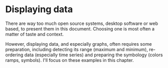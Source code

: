 # Displaying data

There are way too much open source systems, desktop software or web based, to present them in this document. Choosing one is most often a matter of taste and context.

However, displaying data, and especially graphs, often requires some preparation, including detecting its range (maximum and minimum), re-ordering data (especially time series) and preparing the symbology (colors ramps, symbols). I'll focus on these examples in this chapter.

